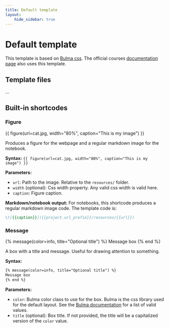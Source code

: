 ```yaml
---
title: Default template
layout:
    hide_sidebar: true
---
```


# Default template

This template is based on [Bulma css](https://bulma.io/). The official courses [documentation page](http://antonmeskildsen.github.io/courses) also uses this template.

## Template files

...

## Built-in shortcodes

### Figure

{{ figure(url=cat.jpg, width="80%", caption="This is my image") }}

Produces a figure for the webpage and a regular markdown image for the notebook.

**Syntax:**
`{{ figure(url=cat.jpg, width="80%", caption="This is my image") }}`

**Parameters:**

- `url`: Path to the image. Relative to the `resources/` folder.
- `width` (optional): Css width property. Any valid css width is valid here.
- `caption`: Figure caption.

**Markdown/notebook output:**
For notebooks, this shortcode produces a regular markdown image code. The template code is:

```markdown
\![{{caption}}]({{project.url_prefix}}/resources/{{url}})
```

### Message

{% message(color=info, title="Optional title") %}
Message box
{% end %}

A box with a title and message. Useful for drawing attention to something.

**Syntax:**

```html
{% message(color=info, title="Optional title") %}
Message box
{% end %}
```

**Parameters:**

- `color`: Bulma color class to use for the box. Bulma is the css library used for the default layout. See
  the [Bulma documentation](https://bulma.io/documentation/overview/colors/) for a list of valid values.
- `title` (optional): Box title. If not provided, the title will be a capitalized version of the `color` value.

